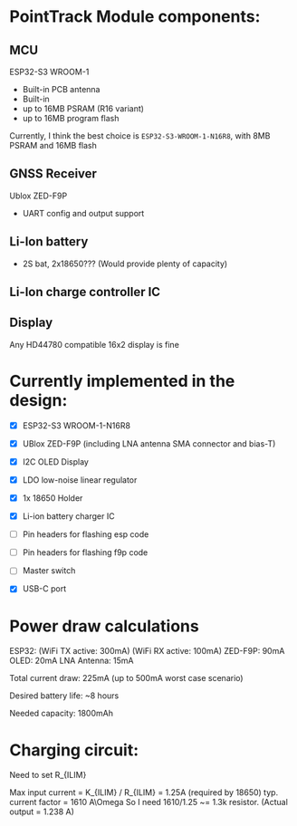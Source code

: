 
# PointTrack Module components:

## MCU
ESP32-S3 WROOM-1
- Built-in PCB antenna
- Built-in 
- up to 16MB PSRAM (R16 variant)
- up to 16MB program flash

Currently, I think the best choice is `ESP32-S3-WROOM-1-N16R8`, with 8MB PSRAM and 16MB flash


## GNSS Receiver
Ublox ZED-F9P
- UART config and output support

## Li-Ion battery
- 2S bat, 2x18650??? (Would provide plenty of capacity)

## Li-Ion charge controller IC


## Display
Any HD44780 compatible 16x2 display is fine



# Currently implemented in the design:

- [x] ESP32-S3 WROOM-1-N16R8
- [x] UBlox ZED-F9P (including LNA antenna SMA connector and bias-T)
- [x] I2C OLED Display
- [x] LDO low-noise linear regulator
- [x] 1x 18650 Holder
- [x] Li-ion battery charger IC
- [ ] Pin headers for flashing esp code
- [ ] Pin headers for flashing f9p code
- [ ] Master switch
- [x] USB-C port


# Power draw calculations

ESP32: (WiFi TX active: 300mA) (WiFi RX active: 100mA)
ZED-F9P: 90mA
OLED: 20mA
LNA Antenna: 15mA

Total current draw: 225mA (up to 500mA worst case scenario)

Desired battery life: ~8 hours

Needed capacity: 1800mAh



# Charging circuit:

Need to set R_{ILIM}

Max input current = K_{ILIM} / R_{ILIM} = 1.25A (required by 18650)
typ. current factor = 1610 A\Omega 
So I need 1610/1.25 ~= 1.3k resistor. (Actual output = 1.238 A)



